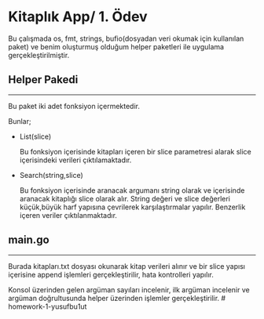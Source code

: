 # Kitaplık App/ 1. Ödev 
Bu çalışmada os, fmt, strings, bufio(dosyadan veri okumak için kullanılan paket)  ve benim oluşturmuş olduğum helper paketleri ile uygulama gerçekleştirilmiştir.

## Helper Pakedi
---
Bu paket iki adet fonksiyon içermektedir. 

Bunlar;

- List(slice)

    Bu fonksiyon içerisinde kitapları içeren bir slice parametresi alarak slice içerisindeki verileri çıktılamaktadır.
- Search(string,slice)

    Bu fonksiyon içerisinde aranacak argumanı string olarak ve içerisinde aranacak kitaplığı slice olarak alır. String değeri ve slice değerleri küçük,büyük harf yapısına çevrilerek karşılaştırmalar yapılır. Benzerlik içeren veriler çıktılanmaktadır.

## main.go
---
Burada kitapları.txt dosyası okunarak kitap verileri alınır ve bir slice yapısı içerisine append işlemleri gerçekleştirilir, hata kontrolleri yapılır. 

Konsol üzerinden gelen argüman sayıları incelenir, ilk argüman incelenir ve argüman doğrultusunda helper üzerinden işlemler gerçekleştirilir. #   h o m e w o r k - 1 - y u s u f b u 1 u t  
 